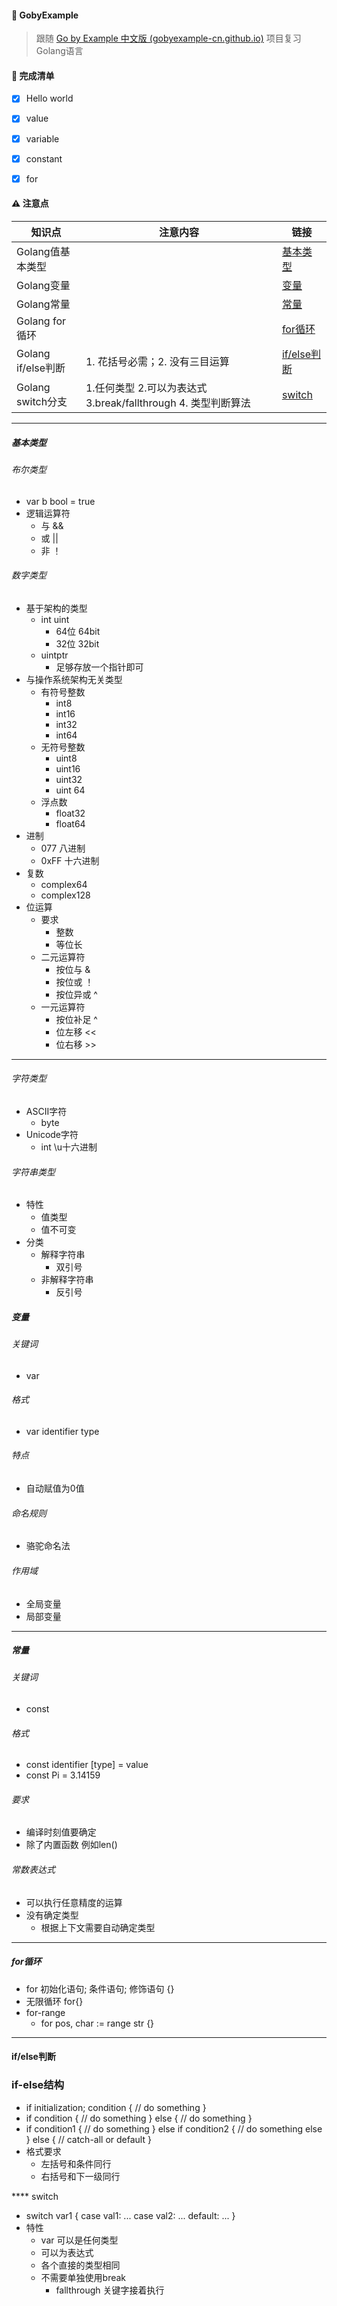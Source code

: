 #### :rocket: GobyExample

> 跟随 [Go by Example 中文版 (gobyexample-cn.github.io)](https://gobyexample-cn.github.io/) 项目复习Golang语言



#### :bicyclist: 完成清单

- [x] Hello world
- [x] value
- [x] variable
- [x] constant
- [x] for




#### :warning: 注意点

| 知识点 | 注意内容 | 链接 |
| ------ | -------- | ---- |
|   Golang值基本类型     |          |  [基本类型](#value)|
|   Golang变量     |          |  [变量](#variable)   |
|      Golang常量  |          | [常量](#const)     |
| Golang for循环||[for循环](#for)|
| Golang if/else判断|1. 花括号必需；2. 没有三目运算|[if/else判断](#ifelse)|
| Golang switch分支|1.任何类型 2.可以为表达式 3.break/fallthrough 4. 类型判断算法 |[switch](#switch)|


****



##### <span id="value">基本类型</span>

###### 布尔类型
- var b bool = true
- 逻辑运算符
	- 与 &&
	- 或 ||
	- 非 ！
###### 数字类型
- 基于架构的类型
	- int uint
		- 64位  64bit
		- 32位 32bit
	- uintptr
		- 足够存放一个指针即可
- 与操作系统架构无关类型
	- 有符号整数
		- int8
		- int16
		- int32
		- int64
	- 无符号整数
		- uint8
		- uint16
		- uint32
		- uint 64
	- 浮点数
		- float32
		- float64
- 进制
	- 077 八进制
	- 0xFF 十六进制
- 复数
	- complex64
	- complex128
- 位运算
	- 要求
		- 整数
		- 等位长
	- 二元运算符
		- 按位与 &
		- 按位或 ！
		- 按位异或 ^
	- 一元运算符
		- 按位补足 ^
		- 位左移 <<
		- 位右移 >>

****
###### 字符类型
- ASCII字符
	- byte
- Unicode字符
	- int \u十六进制
###### 字符串类型
- 特性
	- 值类型
	- 值不可变
- 分类
	- 解释字符串
		- 双引号
	- 非解释字符串
		- 反引号
##### <span id="variable">变量</span>
###### 关键词
- var
###### 格式
- var identifier type
###### 特点
- 自动赋值为0值
###### 命名规则
- 骆驼命名法
###### 作用域
- 全局变量
- 局部变量

****
##### <span id="const">常量</span>
###### 关键词
- const
###### 格式
- const identifier [type] = value
- const Pi = 3.14159
###### 要求
- 编译时刻值要确定
- 除了内置函数 例如len()
###### 常数表达式
- 可以执行任意精度的运算
- 没有确定类型
	- 根据上下文需要自动确定类型

****

##### <span id="for">for循环</span>
- for 初始化语句; 条件语句; 修饰语句 {}
- 无限循环  for{}
- for-range
	- for pos, char := range str {}

****
#### <span id="if">if/else判断</span>
### if-else结构

- if initialization; condition {
    // do something 
}
- if condition {
    // do something 
} else {
    // do something 
}
- if condition1 {
    // do something 
} else if condition2 {
    // do something else    
} else {
    // catch-all or default
}
- 格式要求
	- 左括号和条件同行
	- 右括号和下一级同行

**** <span id="witch">switch</span>
- switch var1 {
    case val1:
        ...
    case val2:
        ...
    default:
        ...
}
- 特性
	- var 可以是任何类型
	- 可以为表达式
	- 各个直接的类型相同
	- 不需要单独使用break
		- fallthrough 关键字接着执行
